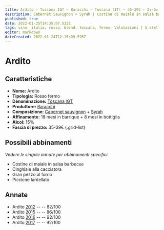 ```yaml
---
title: Ardito – Toscana IGT – Baracchi – Toscana (IT) – 35-39€ – 2★-5★
description: Cabernet Sauvignon + Syrah | Costine di maiale in salsa barbecue – Cinghiale alla cacciatora – Gran pezzo al forno – Piccione lardellato
published: true
date: 2022-01-25T14:35:07.533Z
tags: vino, italia, rosso, blend, toscana, fermo, Valutazioni | 5 stelle, cabernet sauvignon, syrah, Prezzi | 35-39€, Costine di maiale in salsa barbecue, Cinghiale alla cacciatora, Gran pezzo al forno, Piccione lardellato
editor: markdown
dateCreated: 2022-01-24T12:15:09.595Z
---
```


# Ardito

## Caratteristiche
- **Nome:** <span class="nome">Ardito</span>
- **Tipologia:** Rosso fermo
- **Denominazione:** <span class="denominazione">[Toscana IGT](/denominazioni/Italia/Toscana/IGT/Toscana)</span>
- **Produttore:** <span class="cantina">[Baracchi](/produttori/Italia/Toscana/Baracchi)</span> 
- **Composizione:** [Cabernet sauvignon](/vitigni/Francia/bacca-nera/cabernet-sauvignon) + [Syrah](/vitigni/Francia/bacca-nera/syrah) 
- **Affinamento:** 18 mesi in barrique + 8 mesi in bottiglia
- **Alcol:** 15%
- **Fascia di prezzo:** 35-39€
{.grid-list}

## Possibili abbinamenti
*Vedere le singole annate per abbinamenti specifici*

- Costine di maiale in salsa barbecue
- Cinghiale alla cacciatora 
- Gran pezzo al forno
- Piccione lardellato

## Annate
- Ardito [2012](vini/Italia/Toscana/Baracchi/Ardito/2012) -- <span class="star-2"></span> -- 82/100
- Ardito [2015](vini/Italia/Toscana/Baracchi/Ardito/2015) -- <span class="star-3"></span> -- 86/100
- Ardito [2016](vini/Italia/Toscana/Baracchi/Ardito/2016) -- <span class="star-5"></span> -- 92/100
- Ardito [2017](vini/Italia/Toscana/Baracchi/Ardito/2017) -- <span class="star-5"></span> -- 92/100